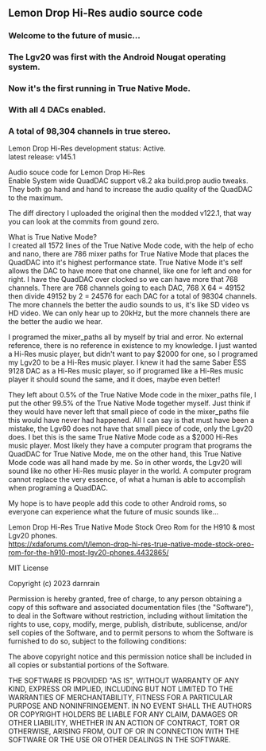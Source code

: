 ## Lemon Drop Hi-Res audio source code

### Welcome to the future of music...
### The Lgv20 was first with the Android Nougat operating system.
### Now it's the first running in True Native Mode.
### With all 4 DACs enabled.
### A total of 98,304  channels in true stereo.

Lemon Drop Hi-Res development status: Active.<br>
latest release: v145.1<br>

Audio souce code for Lemon Drop Hi-Res<br>
Enable System wide QuadDAC support v8.2 aka build.prop audio tweaks.<br>
They both go hand and hand to increase the audio quality of the QuadDAC to the maximum.<br>

The diff directory I uploaded the original then the modded v122.1, that way you can look at the commits from gound zero.<br>

What is True Native Mode?<br>
I created all 1572 lines of the True Native Mode code, with the help of echo and nano, there are 786 mixer paths for True Native Mode that places the QuadDAC into it's highest performance state. True Native Mode it's self allows the DAC to have more that one channel, like one for left and one for right. I have the QuadDAC over clocked so we can have more that 768 channels. There are 768 channels going to each DAC, 768 X 64 = 49152 then divide 49152 by 2 = 24576 for each DAC for a total of 98304 channels. The more channels the better the audio sounds to us, it's like SD video vs HD video. We can only hear up to 20kHz, but the more channels there are the better the audio we hear.<br>

I programed the mixer_paths all by myself by trial and error. No external reference, there is no reference in existence to my knowledge. I just wanted a Hi-Res music player, but didn't want to pay $2000 for one, so I programed my Lgv20 to be a Hi-Res music player. I knew it had the same Saber ESS 9128 DAC as a Hi-Res music player, so if programed like a Hi-Res music player it should sound the same, and it does, maybe even better!<br>

They left about 0.5% of the True Native Mode code in the mixer_paths file, I put the other 99.5% of the True Native Mode together myself. Just think if they would have never left that small piece of code in the mixer_paths file this would have never had happened. All I can say is that must have been a mistake, the Lgv60 does not have that small piece of code, only the Lgv20 does. I bet this is the same True Native Mode code as a $2000 Hi-Res music player. Most likely they have a computer program that programs the QuadDAC for True Native Mode, me on the other hand, this True Native Mode code was all hand made by me. So in other words, the Lgv20 will sound like no other Hi-Res music player in the world. A computer program cannot replace the very essence, of what a human is able to accomplish when programing a QuadDAC.<br>

My hope is to have people add this code to other Android roms, so everyone can experience what the future of music sounds like...<br>

Lemon Drop Hi-Res True Native Mode Stock Oreo Rom for the H910 & most Lgv20 phones.<br>
https://xdaforums.com/t/lemon-drop-hi-res-true-native-mode-stock-oreo-rom-for-the-h910-most-lgv20-phones.4432865/

MIT License<br>

Copyright (c) 2023 darnrain<br>

Permission is hereby granted, free of charge, to any person obtaining a copy
of this software and associated documentation files (the "Software"), to deal
in the Software without restriction, including without limitation the rights
to use, copy, modify, merge, publish, distribute, sublicense, and/or sell
copies of the Software, and to permit persons to whom the Software is
furnished to do so, subject to the following conditions:<br>

The above copyright notice and this permission notice shall be included in all
copies or substantial portions of the Software.<br>

THE SOFTWARE IS PROVIDED "AS IS", WITHOUT WARRANTY OF ANY KIND, EXPRESS OR
IMPLIED, INCLUDING BUT NOT LIMITED TO THE WARRANTIES OF MERCHANTABILITY,
FITNESS FOR A PARTICULAR PURPOSE AND NONINFRINGEMENT. IN NO EVENT SHALL THE
AUTHORS OR COPYRIGHT HOLDERS BE LIABLE FOR ANY CLAIM, DAMAGES OR OTHER
LIABILITY, WHETHER IN AN ACTION OF CONTRACT, TORT OR OTHERWISE, ARISING FROM,
OUT OF OR IN CONNECTION WITH THE SOFTWARE OR THE USE OR OTHER DEALINGS IN THE
SOFTWARE.<br>
